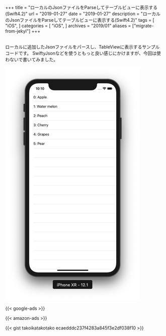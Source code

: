 +++
title = "ローカルのJsonファイルをParseしてテーブルビューに表示する(Swift4.2)"
url = "2019-01-27"
date = "2019-01-27"
description = "ローカルのJsonファイルをParseしてテーブルビューに表示する(Swift4.2)"
tags = [
    "iOS",
]
categories = [
    "iOS",
]
archives = "2019/01"
aliases = ["migrate-from-jekyl"]
+++

<br>
ローカルに追加したJsonファイルをパースし、TableViewに表示するサンプルコードです。  
SwiftyJsonなどを使うともっと良い感じにかけますが、今回は使わないで書いてみました。

![alt](1.png)

<!-- Google Ads -->
{{< google-ads >}}

<!-- Amazon Ads -->
{{< amazon-ads >}}

{{< gist takoikatakotako ecaedddc237f4283a845f3e2df038f10 >}}
